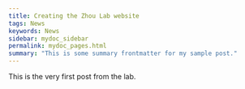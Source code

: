 ```yaml
---
title: Creating the Zhou Lab website
tags: News
keywords: News
sidebar: mydoc_sidebar
permalink: mydoc_pages.html
summary: "This is some summary frontmatter for my sample post."
---
```


This is the very first post from the lab.
